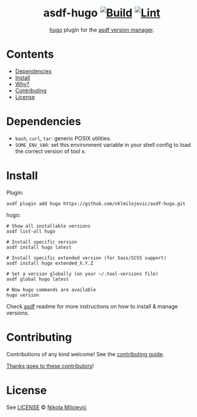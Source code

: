 <div align="center">

# asdf-hugo [![Build](https://github.com/nklmilojevic/asdf-hugo/actions/workflows/build.yml/badge.svg)](https://github.com/nklmilojevic/asdf-hugo/actions/workflows/build.yml) [![Lint](https://github.com/nklmilojevic/asdf-hugo/actions/workflows/lint.yml/badge.svg)](https://github.com/nklmilojevic/asdf-hugo/actions/workflows/lint.yml)


[hugo](https://github.com/gohugoio/hugo) plugin for the [asdf version manager](https://asdf-vm.com).

</div>

# Contents

- [Dependencies](#dependencies)
- [Install](#install)
- [Why?](#why)
- [Contributing](#contributing)
- [License](#license)

# Dependencies

- `bash`, `curl`, `tar`: generic POSIX utilities.
- `SOME_ENV_VAR`: set this environment variable in your shell config to load the correct version of tool x.

# Install

Plugin:

```shell
asdf plugin add hugo https://github.com/nklmilojevic/asdf-hugo.git
```

hugo:

```shell
# Show all installable versions
asdf list-all hugo

# Install specific version
asdf install hugo latest

# Install specific extended version (for Sass/SCSS support)
asdf install hugo extended_X.Y.Z

# Set a version globally (on your ~/.tool-versions file)
asdf global hugo latest

# Now hugo commands are available
hugo version
```

Check [asdf](https://github.com/asdf-vm/asdf) readme for more instructions on how to
install & manage versions.

# Contributing

Contributions of any kind welcome! See the [contributing guide](contributing.md).

[Thanks goes to these contributors](https://github.com/nklmilojevic/asdf-hugo/graphs/contributors)!

# License

See [LICENSE](LICENSE) © [Nikola Milojević](https://github.com/nklmilojevic/)
